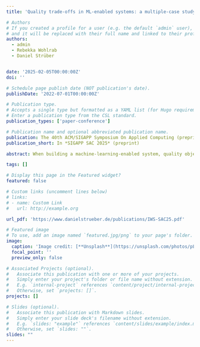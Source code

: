 ```yaml
---
title: 'Quality trade-offs in ML-enabled systems: a multiple-case study'

# Authors
# If you created a profile for a user (e.g. the default `admin` user), write the username (folder name) here
# and it will be replaced with their full name and linked to their profile.
authors:
  - admin
  - Rebekka Wohlrab
  - Daniel Strüber


date: '2025-02-05T00:00:00Z'
doi: ''

# Schedule page publish date (NOT publication's date).
publishDate: '2022-07-01T00:00:00Z'

# Publication type.
# Accepts a single type but formatted as a YAML list (for Hugo requirements).
# Enter a publication type from the CSL standard.
publication_types: ['paper-conference']

# Publication name and optional abbreviated publication name.
publication: The 40th ACM/SIGAPP Symposium On Applied Computing (preprint)
publication_short: In *SIGAPP SAC 2025* (preprint)

abstract: When building a machine-learning-enabled system, quality objectives are achieved through architectural and non-architectural tactics, including general ones as well as specific ones that address machine learning specifics, such as the focus on data. However, implementing these tactics typically compromises other quality attributes that are not the primary focus of the tactic at hand. Previous research has investigated quality aspects and tactics for machine-learning-enabled systems, but there is a lack of detailed insights on quality trade-offs observed in industrial practice, and how companies address them. A study in this direction could especially help start-ups and SMEs to benefit from the insights of other companies, and academics to develop improved tactics addressing these trade-offs in alternative, potentially more effective ways. In this paper, to fill this gap, we present a multiple-case study of four companies in the AI sphere. As AI solution providers, all companies are faced with a variety of quality priorities, tactics, and trade-offs in their addressed application domains. We find that our subject companies consistently address a common set of core quality priorities, encompassing reliability, functional suitability, and resource efficiency, which they address with recurring architectural tactics such as the use of cloud-based components for resource efficiency, and non-architectural ones such as Scrum practices for functionality suitability. Finally, we find a variety of trade-offs appearing in different companies with several recurring ones, two of them efficiency vs. reliability, and system accuracy vs. explainability manifesting themselves in three out of the four companies.

tags: []

# Display this page in the Featured widget?
featured: false

# Custom links (uncomment lines below)
# links:
# - name: Custom Link
#   url: http://example.org

url_pdf: 'https://www.danielstrueber.de/publications/IWS-SAC25.pdf'

# Featured image
# To use, add an image named `featured.jpg/png` to your page's folder.
image:
  caption: 'Image credit: [**Unsplash**](https://unsplash.com/photos/pLCdAaMFLTE)'
  focal_point: ''
  preview_only: false

# Associated Projects (optional).
#   Associate this publication with one or more of your projects.
#   Simply enter your project's folder or file name without extension.
#   E.g. `internal-project` references `content/project/internal-project/index.md`.
#   Otherwise, set `projects: []`.
projects: []

# Slides (optional).
#   Associate this publication with Markdown slides.
#   Simply enter your slide deck's filename without extension.
#   E.g. `slides: "example"` references `content/slides/example/index.md`.
#   Otherwise, set `slides: ""`.
slides: ""
---
```

